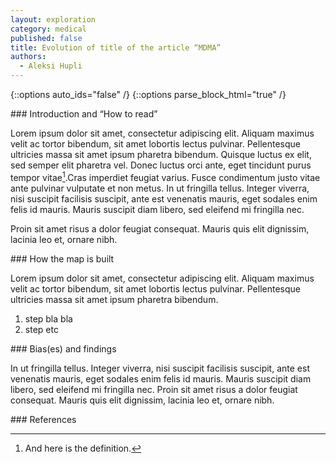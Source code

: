 ```yaml
---
layout: exploration
category: medical
published: false
title: Evolution of title of the article “MDMA”
authors:
  - Aleksi Hupli
---
```

{::options auto_ids="false" /}
{::options parse_block_html="true" /}
<div class="intro">
### Introduction and “How to read”

Lorem ipsum dolor sit amet, consectetur adipiscing elit. Aliquam maximus velit ac tortor bibendum, sit amet lobortis lectus pulvinar. Pellentesque ultricies massa sit amet ipsum pharetra bibendum. Quisque luctus ex elit, sed semper elit pharetra vel. Donec luctus orci ante, eget tincidunt purus tempor vitae[^1].Cras imperdiet feugiat varius. Fusce condimentum justo vitae ante pulvinar vulputate et non metus. In ut fringilla tellus. Integer viverra, nisi suscipit facilisis suscipit, ante est venenatis mauris, eget sodales enim felis id mauris. Mauris suscipit diam libero, sed eleifend mi fringilla nec.

Proin sit amet risus a dolor feugiat consequat. Mauris quis elit dignissim, lacinia leo et, ornare nibh.
</div>

<div class="protocol">
### How the map is built

Lorem ipsum dolor sit amet, consectetur adipiscing elit. Aliquam maximus velit ac tortor bibendum, sit amet lobortis lectus pulvinar. Pellentesque ultricies massa sit amet ipsum pharetra bibendum.

1. step bla bla
2. step etc

</div>

<div class="findings">
### Bias(es) and findings

In ut fringilla tellus. Integer viverra, nisi suscipit facilisis suscipit, ante est venenatis mauris, eget sodales enim felis id mauris. Mauris suscipit diam libero, sed eleifend mi fringilla nec. Proin sit amet risus a dolor feugiat consequat. Mauris quis elit dignissim, lacinia leo et, ornare nibh.
</div>

<div class="references">
### References

[^1]: And here is the definition.
</div>